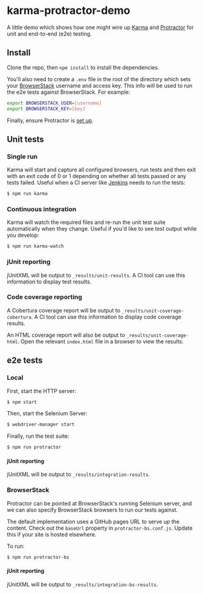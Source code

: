 # karma-protractor-demo

A little demo which shows how one might wire up [Karma](https://github.com/karma-runner/karma) and [Protractor](https://github.com/angular/protractor) for unit and end-to-end (e2e) testing.

## Install

Clone the repo, then `npm install` to install the dependencies.

You'll also need to create a `.env` file in the root of the directory which sets your [BrowserStack](http://www.browserstack.com/) username and access key. This info will be used to run the e2e tests against BrowserStack. For example:

```sh
export BROWSERSTACK_USER=[username]
export BROWSERSTACK_KEY=[key]
```

Finally, ensure Protractor is [set up](https://github.com/angular/protractor/blob/master/docs/tutorial.md#setup).

## Unit tests

### Single run

Karma will start and capture all configured browsers, run tests and then exit with an exit code of 0 or 1 depending on whether all tests passed or any tests failed. Useful when a CI server like [Jenkins](http://jenkins-ci.org/) needs to run the tests:

```sh
$ npm run karma
```

### Continuous integration

Karma will watch the required files and re-run the unit test suite automatically when they change. Useful if you'd like to see test output while you develop:

```sh
$ npm run karma-watch
```

### jUnit reporting

jUnitXML will be output to `_results/unit-results`. A CI tool can use this information to display test results.

### Code coverage reporting

A Cobertura coverage report will be output to `_results/unit-coverage-cobertura`. A CI tool can use this information to display code coverage results.

An HTML coverage report will also be output to `_results/unit-coverage-html`. Open the relevant `index.html` file in a browser to view the results.

## e2e tests

### Local

First, start the HTTP server:

```sh
$ npm start
```

Then, start the Selenium Server:

```sh
$ webdriver-manager start
```

Finally, run the test suite:

```sh
$ npm run protractor
```

#### jUnit reporting

jUnitXML will be output to `_results/integration-results`.

### BrowserStack

Protractor can be pointed at BrowserStack's running Selenium server, and we can also specify BrowserStack browsers to run our tests against.

The default implementation uses a GitHub pages URL to serve up the content. Check out the `baseUrl` property in `protractor-bs.conf.js`. Update this if your site is hosted elsewhere.

To run:

```sh
$ npm run protractor-bs
```

#### jUnit reporting

jUnitXML will be output to `_results/integration-bs-results`.